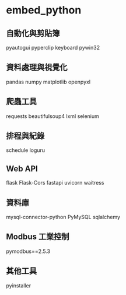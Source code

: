 # embed_python

## 自動化與剪貼簿
pyautogui
pyperclip
keyboard
pywin32

## 資料處理與視覺化
pandas
numpy
matplotlib
openpyxl

## 爬蟲工具
requests
beautifulsoup4
lxml
selenium

## 排程與紀錄
schedule
loguru

## Web API
flask
Flask-Cors
fastapi
uvicorn
waitress


## 資料庫
mysql-connector-python
PyMySQL
sqlalchemy



## Modbus 工業控制
pymodbus==2.5.3


## 其他工具
pyinstaller

